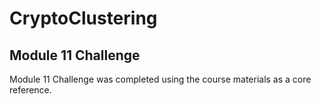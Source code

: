 # CryptoClustering
## Module 11 Challenge
Module 11 Challenge was completed using the course materials as a core reference.